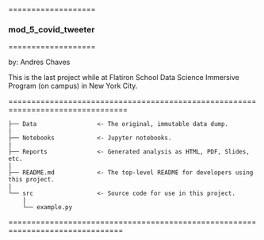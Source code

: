 ===================
### mod_5_covid_tweeter
===================

by: Andres Chaves

This is the last project while at Flatiron School Data Science Immersive Program (on campus) in New York City. 

================================================================================

    ├── Data                 <- The original, immutable data dump.
    |
    ├── Notebooks            <- Jupyter notebooks.
    |
    ├── Reports              <- Generated analysis as HTML, PDF, Slides, etc.
    |
    ├── README.md            <- The top-level README for developers using this project.
    |
    └── src                  <- Source code for use in this project.
        |
        └── example.py


===============================================================================
